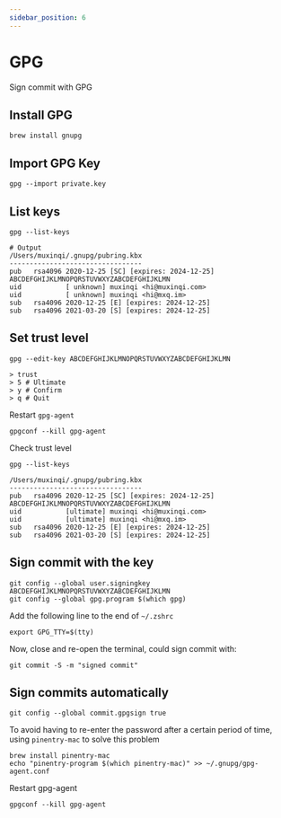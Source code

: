 ```yaml
---
sidebar_position: 6
---
```


# GPG

Sign commit with GPG



## Install GPG

```shell
brew install gnupg
```



## Import GPG Key

```shell
gpg --import private.key
```


## List keys

```shell
gpg --list-keys

# Output
/Users/muxinqi/.gnupg/pubring.kbx
---------------------------------
pub   rsa4096 2020-12-25 [SC] [expires: 2024-12-25]
ABCDEFGHIJKLMNOPQRSTUVWXYZABCDEFGHIJKLMN
uid           [ unknown] muxinqi <hi@muxinqi.com>
uid           [ unknown] muxinqi <hi@mxq.im>
sub   rsa4096 2020-12-25 [E] [expires: 2024-12-25]
sub   rsa4096 2021-03-20 [S] [expires: 2024-12-25]
```



## Set trust level

```shell
gpg --edit-key ABCDEFGHIJKLMNOPQRSTUVWXYZABCDEFGHIJKLMN

> trust
> 5 # Ultimate
> y # Confirm
> q # Quit
```

Restart `gpg-agent`
```shell
gpgconf --kill gpg-agent
```

Check trust level
```shell
gpg --list-keys

/Users/muxinqi/.gnupg/pubring.kbx
---------------------------------
pub   rsa4096 2020-12-25 [SC] [expires: 2024-12-25]
ABCDEFGHIJKLMNOPQRSTUVWXYZABCDEFGHIJKLMN
uid           [ultimate] muxinqi <hi@muxinqi.com>
uid           [ultimate] muxinqi <hi@mxq.im>
sub   rsa4096 2020-12-25 [E] [expires: 2024-12-25]
sub   rsa4096 2021-03-20 [S] [expires: 2024-12-25]
```



## Sign commit with the key

```shell
git config --global user.signingkey ABCDEFGHIJKLMNOPQRSTUVWXYZABCDEFGHIJKLMN
git config --global gpg.program $(which gpg)
```

Add the following line to the end of `~/.zshrc`
```shell
export GPG_TTY=$(tty)
```

Now, close and re-open the terminal, could sign commit with:
```shell
git commit -S -m "signed commit"
```



## Sign commits automatically

```shell
git config --global commit.gpgsign true
```

To avoid having to re-enter the password after a certain period of time, using `pinentry-mac` to solve this problem
```shell
brew install pinentry-mac
echo "pinentry-program $(which pinentry-mac)" >> ~/.gnupg/gpg-agent.conf
```

Restart gpg-agent
```shell
gpgconf --kill gpg-agent
```
